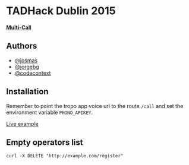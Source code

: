 # TADHack Dublin 2015

**[Multi-Call](https://www.youtube.com/watch?v=tdv48PVV__o)**

## Authors

- [@josmas](https://github.com/josmas)
- [@jorgebg](https://github.com/jorgebg)
- [@codecontext](https://twitter.com/codecontext)

## Installation

Remember to point the tropo app voice url to the route `/call` and set the environment variable `PHONO_APIKEY`.

[Live example](http://tadhack15-jorgebg.rhcloud.com/)

## Empty operators list

```
curl -X DELETE "http://example.com/register"
```
